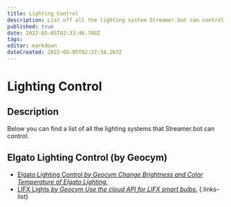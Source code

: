 ```yaml
---
title: Lighting Control
description: List off all the lighting system Streamer.bot can control.
published: true
date: 2022-05-05T02:33:46.768Z
tags: 
editor: markdown
dateCreated: 2022-05-05T02:27:38.267Z
---
```


# Lighting Control

## Description

Below you can find a list of all the lighting systems that Streamer.bot can control.

## Elgato Lighting Control (by Geocym)

* [Elgato Lighting Control *by Geocym* *Change Brightness and Color Temperature of Elgato Lighting.*](/extensions/lighting-control/elgato-lighting-control)
* [LIFX Lights *by Geocym* *Use the cloud API for LIFX smart bulbs.*](/extensions/lighting-control/lifx-lights)
{.links-list}